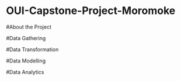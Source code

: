 # OUI-Capstone-Project-Moromoke

#About the Project

#Data Gathering

#Data Transformation

#Data Modelling


#Data Analytics
